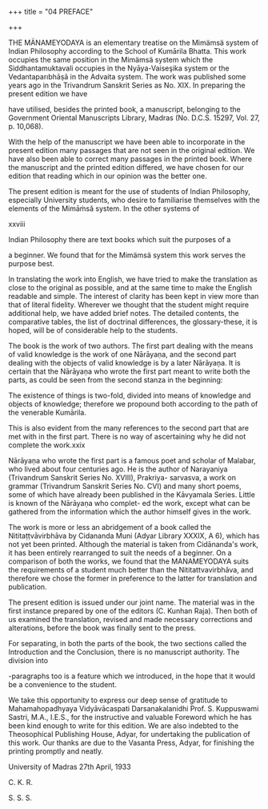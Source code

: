+++
title = "04 PREFACE"

+++

THE MÄNAMEYODAYA is an elementary treatise on the Mimämsä system of Indian Philosophy according to the School of Kumārila Bhatta. This work occupies the same position in the Mimämsä system which the Siddhantamuktavali occupies in the Nyāya-Vaiseşika system or the Vedantaparıbhāṣā in the Advaita system. The work was published some years ago in the Trivandrum Sanskrit Series as No. XIX. In preparing the present edition we have 

have utilised, besides the printed book, a manuscript, belonging to the Government Oriental Manuscripts Library, Madras (No. D.C.S. 15297, Vol. 27, p. 10,068). 

With the help of the manuscript we have been able to incorporate in the present edition many passages that are not seen in the original edition. We have also been able to correct many passages in the printed book. Where the manuscript and the printed edition differed, we have chosen for our edition that reading which in our opinion was the better one. 

The present edition is meant for the use of students of Indian Philosophy, especially University students, who desire to familiarise themselves with the elements of the Mimāṁsă system. In the other systems of 

xxviii 

Indian Philosophy there are text books which suit the purposes of a 

a beginner. We found that for the Mimämsä system this work serves the purpose best. 

In translating the work into English, we have tried to make the translation as close to the original as possible, and at the same time to make the English readable and simple. The interest of clarity has been kept in view more than that of literal fidelity. Wherever we thought that the student might require additional help, we have added brief notes. The detailed contents, the comparative tables, the list of doctrinal differences, the glossary-these, it is hoped, will be of considerable help to the students. 

The book is the work of two authors. The first part dealing with the means of valid knowledge is the work of one Nārāyaṇa, and the second part dealing with the objects of valid knowledge is by a later Nārāyaņa. It is certain that the Nārāyaṇa who wrote the first part meant to write both the parts, as could be seen from the second stanza in the beginning: 

The existence of things is two-fold, divided into means of knowledge and objects of knowledge; therefore we propound both according to the path of the venerable Kumārila. 

This is also evident from the many references to the second part that are met with in the first part. There is no way of ascertaining why he did not complete the work.xxix 

Nārāyaṇa who wrote the first part is a famous poet and scholar of Malabar, who lived about four centuries ago. He is the author of Narayaniya (Trivandrum Sanskrit Series No. XVIII), Prakriya- sarvasva, a work on grammar (Trivandrum Sanskrit Series No. CVI) and many short poems, some of which have already been published in the Kāvyamala Series. Little is known of the Nārāyaṇa who complet- ed the work, except what can be gathered from the information which the author himself gives in the work. 

The work is more or less an abridgement of a book called the Nititaṭṭvāvirbhāva by Cidananda Muni (Adyar Library XXXIX, A 6), which has not yet been printed. Although the material is taken from Cidānanda's work, it has been entirely rearranged to suit the needs of a beginner. On a comparison of both the works, we found that the MANAMEYODAYA suits the requirements of a student much better than the Nititattvavirbhāva, and therefore we chose the former in preference to the latter for translation and publication. 

The present edition is issued under our joint name. The material was in the first instance prepared by one of the editors (C. Kunhan Raja). Then both of us examined the translation, revised and made necessary corrections and alterations, before the book was finally sent to the press. 

For separating, in both the parts of the book, the two sections called the Introduction and the Conclusion, there is no manuscript authority. The division into 

-paragraphs too is a feature which we introduced, in the hope that it would be a convenience to the student. 

We take this opportunity to express our deep sense of gratitude to Mahamahopadhyaya Vidyāvācaspati Darsanakalanidhi Prof. S. Kuppuswami Sastri, M.A., I.E.S., for the instructive and valuable Foreword which he has been kind enough to write for this edition. We are also indebted to the Theosophical Publishing House, Adyar, for undertaking the publication of this work. Our thanks are due to the Vasanta Press, Adyar, for finishing the printing promptly and neatly. 

University of Madras 27th April, 1933 

C. K. R. 

S. S. S. 
